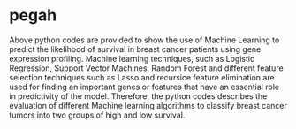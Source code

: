 # pegah
 Above python codes are provided to show the use of Machine Learning to predict the likelihood of survival in breast cancer patients using gene expression profiling. Machine learning techniques, such as Logistic Regression, Support Vector Machines, Random Forest and different feature selection techniques such as Lasso and recursice feature elimination are used for finding an important genes or features that have an essential role in predictivity of the model. Therefore, the python codes describes the evaluation of different Machine learning algorithms to classify breast cancer tumors into two groups of high and low survival.
